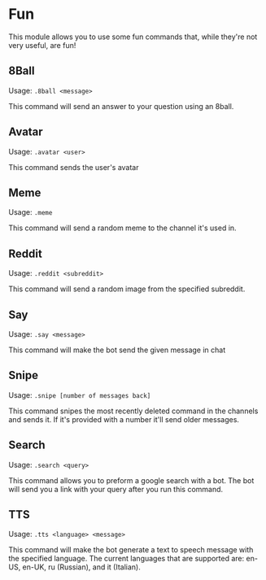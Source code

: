 # Fun

This module allows you to use some fun commands that, while they're not very useful, are fun!

## 8Ball

Usage: `.8ball <message>`

This command will send an answer to your question using an 8ball.

## Avatar

Usage: `.avatar <user>`

This command sends the user's avatar

## Meme

Usage: `.meme`

This command will send a random meme to the channel it's used in.

## Reddit

Usage: `.reddit <subreddit>`

This command will send a random image from the specified subreddit.

## Say

Usage: `.say <message>`

This command will make the bot send the given message in chat

## Snipe

Usage: `.snipe [number of messages back]`

This command snipes the most recently deleted command in the channels and sends it. If it's provided with a number it'll send older messages.

## Search

Usage: `.search <query>`

This command allows you to preform a google search with a bot. The bot will send you a link with your query after you run this command.

## TTS

Usage: `.tts <language> <message>`

This command will make the bot generate a text to speech message with the specified language. The current languages that are supported are: en-US, en-UK, ru \(Russian\), and it \(Italian\).

